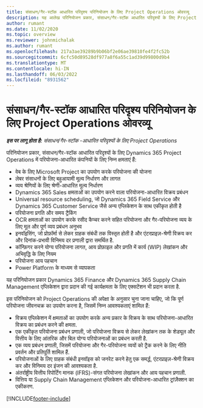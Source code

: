 ```yaml
---
title: संसाधन/गैर-स्टॉक आधारित परिदृश्य परिनियोजन के लिए Project Operations ओवरव्यू
description: यह आलेख परिनियोजन प्रकार, संसाधन/गैर-स्टॉक आधारित परिदृश्यों के लिए Project Operations के बारे में जानकारी प्रदान करता है.
author: rumant
ms.date: 11/02/2020
ms.topic: overview
ms.reviewer: johnmichalak
ms.author: rumant
ms.openlocfilehash: 217a3ae39289b9b06bf2e06ae39810fe4f2fc52b
ms.sourcegitcommit: 6cfc50d89528df977a8f6a55c1ad39d99800d9b4
ms.translationtype: MT
ms.contentlocale: hi-IN
ms.lasthandoff: 06/03/2022
ms.locfileid: "8931562"
---
```

# <a name="project-operations-for-resourcenon-stocked-based-scenarios-deployment-overview"></a>संसाधन/गैर-स्टॉक आधारित परिदृश्य परिनियोजन के लिए Project Operations ओवरव्यू

_**इस पर लागू होता है:** संसाधन/गैर-स्टॉक -आधारित परिदृश्यों के लिए Project Operations_

परिनियोजन प्रकार, संसाधन/गैर-स्टॉक आधारित परिदृश्यों के लिए Dynamics 365 Project Operations में परियोजना-आधारित कंपनियों के लिए निम्न क्षमताएं हैं:

- वेब के लिए Microsoft Project का उपयोग करके परियोजना की योजना
- लेबर संसाधनों के लिए बहुआयामी मूल्य निर्धारण और लागत
- व्यय श्रेणियों के लिए श्रेणी-आधारित मूल्य निर्धारण
- Dynamics 365 Sales क्षमताओं का उपयोग करने वाला परियोजना-आधारित विक्रय प्रबंधन
- Universal resource scheduling, जो Dynamics 365 Field Service और Dynamics 365 Customer Service जैसे अन्य एप्लिकेशन के साथ एकीकृत होती है
- परियोजना प्रगति और समय ट्रैकिंग
- OCR क्षमताओं का उपयोग करके रसीद कैप्चर करने सहित परियोजना और गैर-परियोजना व्यय के लिए मूल और पूर्ण व्यय प्रबंधन अनुभव
- इनवॉइसिंग, जो प्रोफ़ॉर्मा से लेकर ग्राहक संबंधी तक विस्तृत होती है और एंटरप्राइज़-श्रेणी विक्रय कर और दिनांक-प्रभावी विनिमय दर प्रणाली द्वारा समर्थित है.
- कॉन्फ़िगर करने योग्य परियोजना लागत, आय प्रोफ़ाइल और प्रगति में कार्य (WIP) लेखांकन और अभिवृद्धि के लिए नियम
- परियोजना आय पहचान
- Power Platform के माध्यम से व्यापकता

यह परिनियोजन प्रकार Dynamics 365 Finance और Dynamics 365 Supply Chain Management एप्लिकेशन द्वारा प्रदान की गई कार्यक्षमता के लिए एक्सटेंशन भी प्रदान करता है.

इस परिनियोजन को Project Operations की अपेक्षा के अनुसार चुना जाना चाहिए, जो कि पूर्ण परियोजना जीवनचक्र का उपयोग करना है, जिसमें निम्न आवश्यकताएं शामिल हैं:

- विक्रय एप्लिकेशन में क्षमताओं का उपयोग करके अन्य प्रकार के विक्रय के साथ परियोजना-आधारित विक्रय का प्रबंधन करने की क्षमता.
- एक एकीकृत परियोजना प्रबंधन प्रणाली, जो परियोजना विक्रय से लेकर लेखांकन तक के शेड्यूल और वित्तीय के लिए आंतरिक और बिल योग्य परियोजनाओं का प्रबंधन करती है.
- एक व्यय प्रबंधन प्रणाली, जिसमें परियोजना और गैर-परियोजना व्ययों को ट्रैक करने के लिए नीति प्रवर्तन और प्रतिपूर्ति शामिल हैं.
- परियोजनाओं के लिए ग्राहक संबंधी इनवॉइस को जनरेट करने हेतु एक समर्द्ध, एंटरप्राइज़-श्रेणी विक्रय कर और विनिमय दर इंजन की आवश्यकता है.
- अंतर्राष्ट्रीय वित्तीय रिपोर्टिंग मानक (IFRS)-संगत परियोजना लेखांकन और आय पहचान प्रणाली.
- वित्तिय या Supply Chain Management एप्लिकेशन और परियोजना-आधारित ट्रांज़ैक्शन का एकीकरण.


[!INCLUDE[footer-include](../includes/footer-banner.md)]